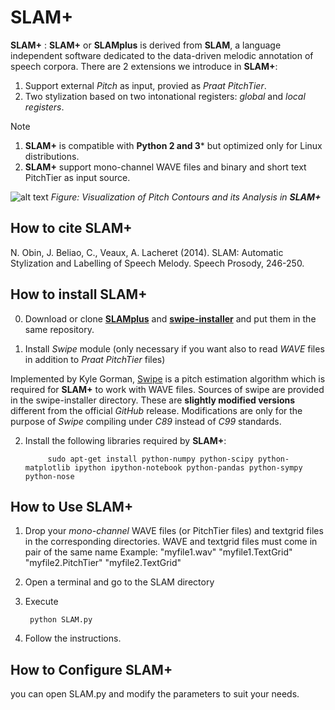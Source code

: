 SLAM+
====

**SLAM+** : **SLAM+** or **SLAMplus** is derived from **SLAM**, a language independent software dedicated to the data-driven melodic annotation of speech corpora. There are 2 extensions we introduce in **SLAM+**:
1) Support external *Pitch* as input, provied as *Praat PitchTier*.
2) Two stylization based on two intonational registers: *global* and *local registers*.

Note 
1. **SLAM+** is compatible with **Python 2 and 3*** but optimized only for Linux distributions.
2. **SLAM+** support mono-channel WAVE files and binary and short text PitchTier as input source.

![alt text](https://github.com/vieenrose/SLAMplus/blob/dev/img/Rhap-D2001.png)
*Figure: Visualization of Pitch Contours and its Analysis in **SLAM+***

## How to cite **SLAM+**
N. Obin,  J. Beliao, C., Veaux, A. Lacheret (2014). SLAM: Automatic Stylization and Labelling of Speech Melody. Speech Prosody, 246-250.

## How to install **SLAM+**
0) Download or clone [**SLAMplus**](https://github.com/vieenrose/SLAMplus/tree/dev) and [**swipe-installer**](https://github.com/vieenrose/swipe-installer) and put them in the same repository.

1) Install *Swipe* module (only necessary if you want also to read *WAVE* files in addition to *Praat PitchTier* files)

Implemented by Kyle Gorman, [Swipe](http://ling.upenn.edu/~kgorman/c/swipe/) is a pitch estimation algorithm which is required for **SLAM+** to work with WAVE files. Sources of swipe are provided in the swipe-installer directory. These are **slightly modified versions** different from the official *GitHub* release. Modifications are only for the purpose of *Swipe* compiling under *C89* instead of *C99* standards.
  
2) Install the following libraries required by **SLAM+**:

            sudo apt-get install python-numpy python-scipy python-matplotlib ipython ipython-notebook python-pandas python-sympy python-nose
  
## How to Use **SLAM+**
1) Drop your *mono-channel* WAVE files (or PitchTier files) and textgrid files in the corresponding directories. WAVE and textgrid files must come in pair of the same name 
     Example: 
     "myfile1.wav" "myfile1.TextGrid" "myfile2.PitchTier" "myfile2.TextGrid"

2) Open a terminal and go to the SLAM directory
3) Execute

        python SLAM.py

4) Follow the instructions.

## How to Configure **SLAM+**
you can open SLAM.py and modify the parameters to suit your needs. 
